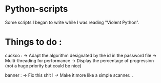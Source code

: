 # Python-scripts
Some scripts I began to write while I was reading "Violent Python".

# Things to do :
cuckoo :
-> Adapt the algorithm designated by the id in the password file
-> Multi-threading for performance
-> Display the percentage of progression (not a huge priority but could be nice)

banner :
-> Fix this shit !
-> Make it more like a simple scanner...
